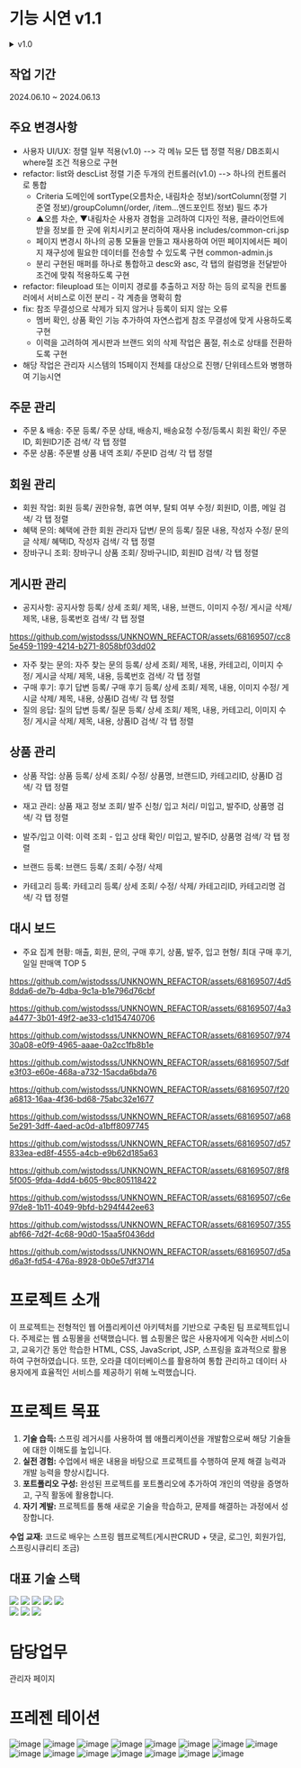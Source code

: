 # 기능 시연 v1.1
<details>
  <summary>v1.0</summary>
 
## 주문 관리
- 주문 & 배송: 주문 등록/ 주문 상태, 배송지, 배송요청 수정/ 주문ID, 회원ID기준 검색/ 주문ID 기준 정렬
- 주문 상품: 주문별 상품 내역 조회/ 주문ID 검색/ 주문상세ID 기준 정렬
  
## 회원 관리
- 회원 작업: 회원 등록/ 권한유형, 휴면 여부, 탈퇴 여부 수정/ 이력 삭제/ 회원ID, 이름, 메일 검색/ 아이디 기준 정렬
- 혜택 문의: 혜택에 관한 회원 관리자 답변/ 문의 등록/ 질문 내용, 작성자 수정/ 문의글 삭제/ 혜택ID, 작성자 검색/ 순번, 답변 기준 정렬
- 장바구니 조회: 장바구니 상품 조회/ 장바구니ID, 회원ID 검색/ 순번, 회원ID, 상품ID 기준 정렬

## 게시판 관리
- 공지사항: 공지사항 등록/ 상세 조회/ 제목, 내용, 브랜드, 이미지 수정/ 게시글 삭제/ 제목, 내용, 등록번호 검색/ 순번 기준 정렬
- 자주 찾는 문의: 자주 찾는 문의 등록/ 상세 조회/ 제목, 내용, 카테고리, 이미지 수정/ 게시글 삭제/ 제목, 내용, 등록번호 검색/ 순번 기준 정렬
- 구매 후기: 후기 답변 등록/ 구매 후기 등록/ 상세 조회/ 제목, 내용, 이미지 수정/ 게시글 삭제/ 제목, 내용, 상품ID 검색/ 순번, 제목, 작성자 기준 정렬
- 질의 응답: 질의 답변 등록/ 질문 등록/ 상세 조회/ 제목, 내용, 카테고리, 이미지 수정/ 게시글 삭제/ 제목, 내용, 상품ID 검색/ 순번, 제목, 작성자 기준 정렬



## 상품 관리
- 상품 작업: 상품 등록/ 상세 조회/ 수정/ 삭제/ 상품명, 브랜드ID, 카테고리ID, 상품ID 검색/ 상품ID기준 정렬
- 재고 관리: 상품 재고 정보 조회/ 발주 신청/ 입고 처리/ 미입고, 발주ID, 상품명 검색/ 상품ID, 재고량, 발주량 기준 정렬
- 발주/입고 이력: 이력 조회 - 입고 상태 확인/ 미입고, 발주ID, 상품명 검색/ 상품ID, 재고량, 발주량 기준 정렬
- 브랜드 등록: 브랜드 등록/ 조회/ 수정/ 삭제
- 카테고리 등록: 카테고리 등록/ 상세 조회/ 수정/ 삭제/ 카테고리ID, 카테고리명 검색/ 순번, 카테고리명 기준 정렬

## 대시 보드
- 주요 집계 현황: 매출, 회원, 문의, 구매 후기, 상품, 발주, 입고 현형/ 최대 구매 후기, 일일 판매액 TOP 5
</details>

## 작업 기간
 2024.06.10 ~ 2024.06.13
## 주요 변경사항
- 사용자 UI/UX: 정렬 일부 적용(v1.0) --> 각 메뉴 모든 탭 정렬 적용/ DB조회시 where절 조건 적용으로 구현
- refactor: list와 descList 정렬 기준 두개의 컨트롤러(v1.0) --> 하나의 컨트롤러로 통합
  - Criteria 도메인에 sortType(오름차순, 내림차순 정보)/sortColumn(정렬 기준열 정보)/groupColumn(/order, /item...엔드포인트 정보) 필드 추가
  - ▲오름 차순, ▼내림차순 사용자 경험을 고려하여 디자인 적용, 클라이언트에 받을 정보를 한 곳에 위치시키고 분리하여 재사용 includes/common-cri.jsp
  - 페이지 변경시 하나의 공통 모듈을 만들고 재사용하여 어떤 페이지에서든 페이지 재구성에 필요한 데이터를 전송할 수 있도록 구현 common-admin.js
  - 분리 구현된 매퍼를 하나로 통합하고 desc와 asc, 각 탭의 컬럼명을 전달받아 조건에 맞춰 적용하도록 구현
- refactor: fileupload 또는 이미지 경로를 추출하고 저장 하는 등의 로직을 컨트롤러에서 서비스로 이전 분리 - 각 계층을 명확히 함
- fix: 참조 무결성으로 삭제가 되지 않거나 등록이 되지 않는 오류
    - 멤버 확인, 상품 확인 기능 추가하여 자연스럽게 참조 무결성에 맞게 사용하도록 구현
    - 이력을 고려하여 게시판과 브랜드 외의 삭제 작업은 품절, 취소로 상태를 전환하도록 구현
- 해당 작업은 관리자 시스템의 15페이지 전체를 대상으로 진행/ 단위테스트와 병행하여 기능시연

## 주문 관리
- 주문 & 배송: 주문 등록/ 주문 상태, 배송지, 배송요청 수정/등록시 회원 확인/ 주문ID, 회원ID기준 검색/ 각 탭 정렬
- 주문 상품: 주문별 상품 내역 조회/ 주문ID 검색/ 각 탭 정렬
  
## 회원 관리
- 회원 작업: 회원 등록/ 권한유형, 휴면 여부, 탈퇴 여부 수정/ 회원ID, 이름, 메일 검색/ 각 탭 정렬
- 혜택 문의: 혜택에 관한 회원 관리자 답변/ 문의 등록/ 질문 내용, 작성자 수정/ 문의글 삭제/ 혜택ID, 작성자 검색/ 각 탭 정렬
- 장바구니 조회: 장바구니 상품 조회/ 장바구니ID, 회원ID 검색/ 각 탭 정렬

## 게시판 관리
- 공지사항: 공지사항 등록/ 상세 조회/ 제목, 내용, 브랜드, 이미지 수정/ 게시글 삭제/ 제목, 내용, 등록번호 검색/ 각 탭 정렬

https://github.com/wjstodsss/UNKNOWN_REFACTOR/assets/68169507/cc85e459-1199-4214-b271-8058bf03dd02

- 자주 찾는 문의: 자주 찾는 문의 등록/ 상세 조회/ 제목, 내용, 카테고리, 이미지 수정/ 게시글 삭제/ 제목, 내용, 등록번호 검색/ 각 탭 정렬
- 구매 후기: 후기 답변 등록/ 구매 후기 등록/ 상세 조회/ 제목, 내용, 이미지 수정/ 게시글 삭제/ 제목, 내용, 상품ID 검색/ 각 탭 정렬
- 질의 응답: 질의 답변 등록/ 질문 등록/ 상세 조회/ 제목, 내용, 카테고리, 이미지 수정/ 게시글 삭제/ 제목, 내용, 상품ID 검색/ 각 탭 정렬

## 상품 관리
- 상품 작업: 상품 등록/ 상세 조회/ 수정/ 상품명, 브랜드ID, 카테고리ID, 상품ID 검색/ 각 탭 정렬
- 재고 관리: 상품 재고 정보 조회/ 발주 신청/ 입고 처리/ 미입고, 발주ID, 상품명 검색/ 각 탭 정렬
- 발주/입고 이력: 이력 조회 - 입고 상태 확인/ 미입고, 발주ID, 상품명 검색/ 각 탭 정렬

- 브랜드 등록: 브랜드 등록/ 조회/ 수정/ 삭제
- 카테고리 등록: 카테고리 등록/ 상세 조회/ 수정/ 삭제/ 카테고리ID, 카테고리명 검색/ 각 탭 정렬

## 대시 보드
- 주요 집계 현황: 매출, 회원, 문의, 구매 후기, 상품, 발주, 입고 현형/ 최대 구매 후기, 일일 판매액 TOP 5






https://github.com/wjstodsss/UNKNOWN_REFACTOR/assets/68169507/4d58dda6-de7b-4dba-9c1a-b1e796d76cbf


https://github.com/wjstodsss/UNKNOWN_REFACTOR/assets/68169507/4a3a4477-3b01-49f2-ae33-c1d154740706


https://github.com/wjstodsss/UNKNOWN_REFACTOR/assets/68169507/97430a08-e0f9-4965-aaae-0a2cc1fb8b1e


https://github.com/wjstodsss/UNKNOWN_REFACTOR/assets/68169507/5dfe3f03-e60e-468a-a732-15acda6bda76


https://github.com/wjstodsss/UNKNOWN_REFACTOR/assets/68169507/f20a6813-16aa-4f36-bd68-75abc32e1677


https://github.com/wjstodsss/UNKNOWN_REFACTOR/assets/68169507/a685e291-3dff-4aed-ac0d-a1bff8097745


https://github.com/wjstodsss/UNKNOWN_REFACTOR/assets/68169507/d57833ea-ed8f-4555-a4cb-e9b62d185a63


https://github.com/wjstodsss/UNKNOWN_REFACTOR/assets/68169507/8f85f005-9fda-4dd4-b605-9bc805118422


https://github.com/wjstodsss/UNKNOWN_REFACTOR/assets/68169507/c6e97de8-1b11-4049-9bfd-b294f442ee63


https://github.com/wjstodsss/UNKNOWN_REFACTOR/assets/68169507/355abf66-7d2f-4c68-90d0-15aa5f0436dd


https://github.com/wjstodsss/UNKNOWN_REFACTOR/assets/68169507/d5ad6a3f-fd54-476a-8928-0b0e57df3714



# 프로젝트 소개

이 프로젝트는 전형적인 웹 어플리케이션 아키텍처를 기반으로 구축된 팀 프로젝트입니다.
주제로는 웹 쇼핑몰을 선택했습니다. 웹 쇼핑몰은 많은 사용자에게 익숙한 서비스이고,
교육기간 동안 학습한 HTML, CSS, JavaScript, JSP, 스프링을 효과적으로 활용하여 구현하였습니다.
또한, 오라클 데이터베이스를 활용하여 통합 관리하고 데이터 사용자에게 효율적인 서비스를 제공하기 위해 노력했습니다. 

# 프로젝트 목표

1. **기술 습득:** 스프링 레거시를 사용하여 웹 애플리케이션을 개발함으로써 해당 기술들에 대한 이해도를 높입니다.
2. **실전 경험:** 수업에서 배운 내용을 바탕으로 프로젝트를 수행하여 문제 해결 능력과 개발 능력을 향상시킵니다.
3. **포트폴리오 구성:** 완성된 프로젝트를 포트폴리오에 추가하여 개인의 역량을 증명하고, 구직 활동에 활용합니다.
4. **자기 계발:** 프로젝트를 통해 새로운 기술을 학습하고, 문제를 해결하는 과정에서 성장합니다.

**수업 교재:** 코드로 배우는 스프링 웹프로젝트(게시판CRUD + 댓글,  로그인, 회원가입, 스프링시큐리티 조금)

## 대표 기술 스택
<div>
  <img src="https://img.shields.io/badge/oracle-F80000?style=for-the-badge&logo=oracle&logoColor=white"> 
  <img src="https://img.shields.io/badge/java-007396?style=for-the-badge&logo=java&logoColor=white"> 
  <img src="https://img.shields.io/badge/javascript-F7DF1E?style=for-the-badge&logo=javascript&logoColor=black">
  <img src="https://img.shields.io/badge/html5-E34F26?style=for-the-badge&logo=html5&logoColor=white">
  <img src="https://img.shields.io/badge/css-1572B6?style=for-the-badge&logo=css3&logoColor=white"> 
  <br>
  <img src="https://img.shields.io/badge/spring-6DB33F?style=for-the-badge&logo=spring&logoColor=white"> 
  <img src="https://img.shields.io/badge/jquery-0769AD?style=for-the-badge&logo=jquery&logoColor=white">
  <img src="https://img.shields.io/badge/amazonaws-232F3E?style=for-the-badge&logo=amazonaws&logoColor=white"> 
  <br>
</div>

# 담당업무
 관리자 페이지

# 프레젠 테이션 
![image](https://github.com/wjstodsss/PortFolio5_UnknownProject_In-progress/assets/68169507/ffcbbec8-a0ab-4a43-883b-fd738f99fb90)
![image](https://github.com/wjstodsss/PortFolio5_UnknownProject_In-progress/assets/68169507/2d1bd8ba-816d-4b64-be44-15b9cc7795e6)
![image](https://github.com/wjstodsss/PortFolio5_UnknownProject_In-progress/assets/68169507/91efad4d-9d44-408d-98b5-493fc286014e)
![image](https://github.com/wjstodsss/PortFolio5_UnknownProject_In-progress/assets/68169507/20662559-10c9-4607-b42f-b0c0e291a959)
![image](https://github.com/wjstodsss/PortFolio5_UnknownProject_In-progress/assets/68169507/6c1f3b5f-883e-4296-8757-0d12ed9038ab)
![image](https://github.com/wjstodsss/PortFolio5_UnknownProject_In-progress/assets/68169507/098d4320-7296-42ef-901d-286c170897c6)
![image](https://github.com/wjstodsss/PortFolio5_UnknownProject_In-progress/assets/68169507/a986b417-7f54-4f13-8fb9-1931af00a356)
![image](https://github.com/wjstodsss/PortFolio5_UnknownProject_In-progress/assets/68169507/a9a0ccce-4722-4fd6-8c98-8635813dc7bc)
![image](https://github.com/wjstodsss/PortFolio5_UnknownProject_In-progress/assets/68169507/1d4d1b80-1ea0-453c-ac72-e9f48095d754)
![image](https://github.com/wjstodsss/PortFolio5_UnknownProject_In-progress/assets/68169507/c14595de-5560-4cc8-92e7-9b2214924db8)
![image](https://github.com/wjstodsss/PortFolio5_UnknownProject_In-progress/assets/68169507/b6d2cfb2-302a-400a-8a53-938f2b5edbd5)
![image](https://github.com/wjstodsss/PortFolio5_UnknownProject_In-progress/assets/68169507/f4e0b4ec-e4b0-410d-a455-b66b6a86c7d7)
![image](https://github.com/wjstodsss/PortFolio5_UnknownProject_In-progress/assets/68169507/cb4e271f-1223-4a31-8ac7-991c8c15f96e)
![image](https://github.com/wjstodsss/PortFolio5_UnknownProject_In-progress/assets/68169507/d609fc18-5036-4cb0-8ad0-de7ca3e659ee)
![image](https://github.com/wjstodsss/PortFolio5_UnknownProject_In-progress/assets/68169507/f19354be-228e-48d9-93cc-ff389cdbf4b6)


  


